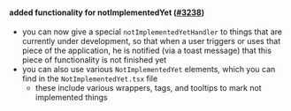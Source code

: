#### added functionality for notImplementedYet ([#3238](https://github.com/shopsys/shopsys/pull/3238))

-   you can now give a special `notImplementedYetHandler` to things that are currently under development, so that when a user triggers or uses that piece of the application, he is notified (via a toast message) that this piece of functionality is not finished yet
-   you can also use various `NotImplementedYet` elements, which you can find in the `NotImplementedYet.tsx` file
    -   these include various wrappers, tags, and tooltips to mark not implemented things
